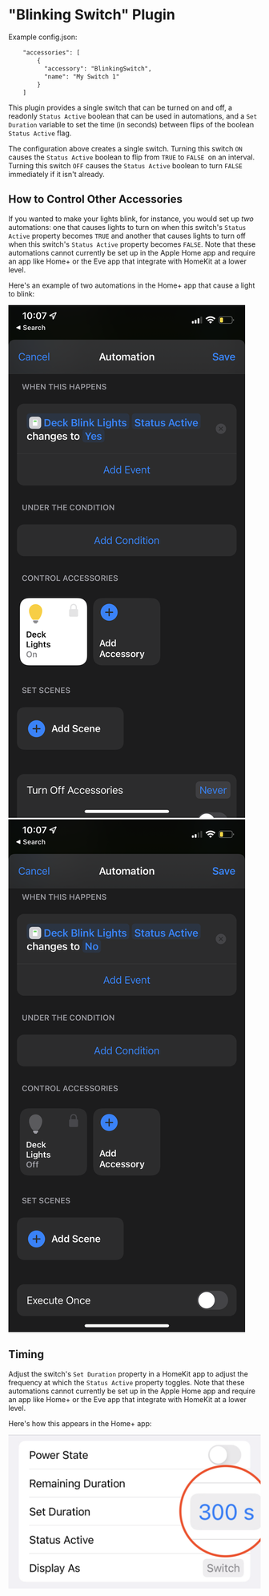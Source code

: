 
# "Blinking Switch" Plugin

Example config.json:

```
    "accessories": [
        {
          "accessory": "BlinkingSwitch",
          "name": "My Switch 1"
        }   
    ]

```

This plugin provides a single switch that can be turned on and off, a readonly `Status Active` boolean that can be used in automations, and a `Set Duration` variable to set the time (in seconds) between flips of the boolean `Status Active` flag.

The configuration above creates a single switch. Turning this switch `ON` causes the `Status Active` boolean to flip from `TRUE` to `FALSE `on an interval. Turning this switch `OFF` causes the `Status Active` boolean to turn `FALSE` immediately if it isn't already.

## How to Control Other Accessories
If you wanted to make your lights blink, for instance, you would set up *two* automations: one that causes lights to turn on when this switch's `Status Active` property becomes `TRUE` and another that causes lights to turn off when this switch's `Status Active` property becomes `FALSE`. Note that these automations cannot currently be set up in the Apple Home app and require an app like Home+ or the Eve app that integrate with HomeKit at a lower level.

Here's an example of two automations in the Home+ app that cause a light to blink:

![Automation triggered when Status Active becomes true](https://github.com/shamanskyh/homebridge-blinking-switch/blob/main/images/automation-on.png?raw=true)
![Automation triggered when Status Active becomes false](https://github.com/shamanskyh/homebridge-blinking-switch/blob/main/images/automation-off.png?raw=true)

## Timing
Adjust the switch's `Set Duration` property in a HomeKit app to adjust the frequency at which the `Status Active` property toggles. Note that these automations cannot currently be set up in the Apple Home app and require an app like Home+ or the Eve app that integrate with HomeKit at a lower level.

Here's how this appears in the Home+ app:

![Set Duration property in the Home+ app](https://github.com/shamanskyh/homebridge-blinking-switch/blob/main/images/set-duration-property.png?raw=true)